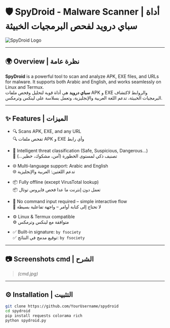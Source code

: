 # 🛡️ SpyDroid - Malware Scanner | أداة سباي درويد لفحص البرمجيات الخبيثة

![SpyDroid Logo](tools.jpg)  


---

## 🌍 Overview | نظرة عامة

**SpyDroid** is a powerful tool to scan and analyze APK, EXE files, and URLs for malware. It supports both Arabic and English, and works seamlessly on Linux and Termux.  
**سباي درويد** هي أداة قوية لتحليل وفحص ملفات APK و EXE والروابط لاكتشاف البرمجيات الخبيثة، تدعم اللغة العربية والإنجليزية، وتعمل بسلاسة على لينكس وترمكس.

---

## ✨ Features | الميزات

- 🔍 Scans APK, EXE, and any URL  
  🔍 تفحص ملفات APK و EXE وأي رابط

- 🧠 Intelligent threat classification (Safe, Suspicious, Dangerous...)  
  🧠 تصنيف ذكي لمستوى الخطورة (آمن، مشكوك، خطير...)

- 🌐 Multi-language support: Arabic and English  
  🌐 تدعم اللغتين: العربية والإنجليزية

- 📦 Fully offline (except VirusTotal lookup)  
  📦 تعمل دون إنترنت ما عدا فحص فايروس توتال

- 🧾 No command input required – simple interactive flow  
  🧾 لا تحتاج إلى كتابة أوامر – واجهة تفاعلية بسيطة

- ⚙️ Linux & Termux compatible  
  ⚙️ متوافقة مع لينكس وترمكس

- ✅ Built-in signature: `by fsociety`  
  ✅ توقيع مدمج في النتائج: `by fsociety`

---

## 📷 Screenshots cmd | الشرح

> *(cmd.jpg)*  


---

## ⚙️ Installation | التثبيت

```bash
git clone https://github.com/YourUsername/spydroid
cd spydroid
pip install requests colorama rich
python spydroid.py
